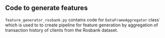 ## Code to generate features

`feature_generator_rosbank.py` contains code for `DataFrameAggregator` class` which is used to to create pipeline for feature generation by aggregation of transaction history of clients from the Rosbank dataset.